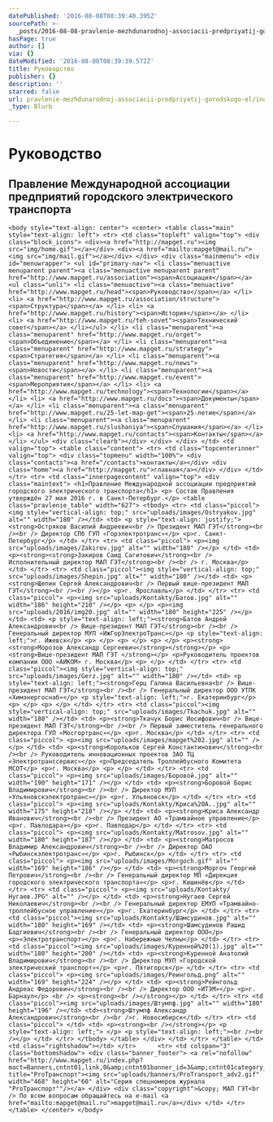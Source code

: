 ```yaml
---
datePublished: '2016-08-08T08:39:40.395Z'
sourcePath: >-
  _posts/2016-08-08-pravlenie-mezhdunarodnoj-associacii-predpriyatij-gorodskogo-el.md
hasPage: true
author: []
via: {}
dateModified: '2016-08-08T08:39:39.572Z'
title: Руководство
publisher: {}
description: ''
starred: false
url: pravlenie-mezhdunarodnoj-associacii-predpriyatij-gorodskogo-el/index.html
_type: Blurb

---
```

# Руководство

## Правление Международной ассоциации предприятий городского электрического транспорта

    <body style="text-align: center"> <center> <table class="main" style="text-align: left"> <tr> <td class="topleft" valign="top"> <div class="block_icons"> <div><a href="http://mapget.ru"><img src="img/home.gif"></a></div> <div><a href="mailto:mapget@mail.ru"><img src="img/mail.gif"></a></div> </div> <div class="mainmenu"> <div id="menuwrapper"> <ul id="primary-nav"> <li class="menuactive menuparent parent"><a class="menuactive menuparent parent" href="http://www.mapget.ru/association"><span>Ассоциация</span></a> <ul class="unli"> <li class="menuactive"><a class="menuactive" href="http://www.mapget.ru/head"><span>Руководство</span></a> </li> <li> <a href="http://www.mapget.ru/association/structure"><span>Структура</span></a> </li> <li> <a href="http://www.mapget.ru/history"><span>История</span></a> </li> <li> <a href="http://www.mapget.ru/teh-sovet"><span>Технический совет</span></a> </li></ul> </li> <li class="menuparent"><a class="menuparent" href="http://www.mapget.ru/orget"><span>Объединение</span></a> </li> <li class="menuparent"><a class="menuparent" href="http://www.mapget.ru/strategy"><span>Стратегия</span></a> </li> <li class="menuparent"><a class="menuparent" href="http://www.mapget.ru/news"><span>Новости</span></a> </li> <li class="menuparent"><a class="menuparent" href="http://www.mapget.ru/event"><span>Мероприятия</span></a> </li> <li> <a href="http://www.mapget.ru/technology"><span>Технологии</span></a> </li> <li> <a href="http://www.mapget.ru/docs"><span>Документы</span></a> </li> <li class="menuparent"><a class="menuparent" href="http://www.mapget.ru/25-let-map-get"><span>25-летие</span></a> </li> <li class="menuparent"><a class="menuparent" href="http://www.mapget.ru/slushaniya"><span>Слушания</span></a> </li> <li> <a href="http://www.mapget.ru/contacts"><span>Контакты</span></a> </li> </ul> <div class="clearb"></div> </div> </div> </td> <td valign="top"> <table class="content"> <tr> <td class="topcenterinner" valign="top"> <div class="topmenu" width="100%"> <div class="contacts"><a href="/contacts">контакты</a></div> <div class="home"><a href="http://mapget.ru">главная</a></div> </div> </td> </tr> <tr> <td class="innerpagecontent" valign="top"> <div class="maintext"> <h1>Правление Международной ассоциации предприятий городского электрического транспорта</h1> <p> Состав Правления утверждён 27 мая 2016 г. в Санкт-Петербург.</p> <table class="pravlenie_table" width="627"> <tbody> <tr> <td class="piccol"><img style="vertical-align: top;" src="uploads/images/Ostryakov.jpg" alt="" width="180" /></td> <td> <p style="text-align: justify;"><strong>Остряков Василий Андреевич<br /> Президент МАП ГЭТ</strong><br /><br /> Директор СПб ГУП «Горэлектротранс»</p> <p>г. Санкт-Петербург</p> </td> </tr> <tr> <td class="piccol"> <p><img src="uploads/images/Zakirov.jpg" alt="" width="180" /></p> </td> <td> <p><strong><strong>Закиров Саид Сагитович</strong><br /> Исполнительный директор МАП ГЭТ</strong><br /><br /> г. Москва</p> </td> </tr> <tr> <td class="piccol"><img style="vertical-align: top;" src="uploads/images/Shepin.jpg" alt="" width="180" /></td> <td> <p><strong>Щепин Сергей Александрович<br /> Первый вице-президент МАП ГЭТ</strong><br /><br /></p> <p>г. Ярославль</p> </td> </tr> <tr> <td class="piccol"> <p><img src="uploads/Kontakty/Батов.jpg" alt="" width="186" height="210" /></p> <p> </p> <p><img src="uploads/2016/img20.jpg" alt="" width="180" height="225" /></p> </td> <td> <p style="text-align: left;"><strong>Батов Андрей Александрович<br /> Вице-президент МАП ГЭТ</strong><br /><br /> Генеральный директор МУП «ИжГорЭлектроТранс»</p> <p style="text-align: left;">г. Ижевск</p> <p> </p> <p> </p> <p> </p> <p><strong><strong>Морозов Александр Сергеевич</strong></strong></p> <p><strong>Вице-президент МАП ГЭТ </strong></p> <p>Руководитель проектов компании ООО «АИКОМ» г. Москва</p> <p> </p> </td> </tr> <tr> <td class="piccol"><img style="vertical-align: top;" src="uploads/images/Gerz.jpg" alt="" width="180" /></td> <td> <p style="text-align: left;"><strong>Герц Галина Васильевна<br /> Вице-президент МАП ГЭТ</strong><br /><br /> Генеральный директор ООО УТПК «Химэнергоснаб»</p> <p style="text-align: left;">г. Екатеринбург</p> <p> </p> <p> </p> </td> </tr> <tr> <td class="piccol"><img style="vertical-align: top;" src="uploads/images/Tkachuk.jpg" alt="" width="180" /></td> <td> <p><strong>Ткачук Борис Иосифович<br /> Вице-президент МАП ГЭТ</strong><br /><br /> Первый заместитель генерального директора ГУП «Мосгортранс»</p> <p>г. Москва</p> </td> </tr> <tr> <td class="piccol"> <p><img src="uploads/images/mapget%202.jpg" alt="" /></p> </td> <td> <p><strong>Корольков Сергей Константинович</strong><br /><br /> Руководитель инновационных проектов ЗАО ТЦ «Электротранссервис»</p> <p>Председатель Троллейбусного Комитета МСОТ</p> <p>г. Москва</p> <p> </p> </td> </tr> <tr> <td class="piccol"> <p><img src="uploads/images/Боровой.jpg" alt="" width="190" height="171" /></p> </td> <td> <p><strong>Боровой Борис Владимирович</strong><br /><br /> Директор МУП «Ульяновскэлектротранс»</p> <p>г. Ульяновск</p> </td> </tr> <tr> <td class="piccol"> <p><img src="uploads/Kontakty/Криса%20А..jpg" alt="" width="175" height="218" /></p> </td> <td> <p><strong>Криса Александр Иванович</strong><br /><br /> Президент АО «Трамвайное управление</p> <p>г. Павлодара»</p> <p>г. Павлодар</p> </td> </tr> <tr> <td class="piccol"> <p><img src="uploads/Kontakty/Matrosov.jpg" alt="" width="180" height="187" /></p> </td> <td> <p><strong>Матросов Владимир Александрович</strong><br /><br /> Директор ОАО «Рыбинскэлектротранс»</p> <p>г. Рыбинск</p> </td> </tr> <tr> <td class="piccol"> <p><img src="uploads/images/Morgoch.gif" alt="" width="169" height="186" /></p> </td> <td> <p><strong>Моргоч Георгий Петрович</strong><br /><br /> Генеральный директор МП «Дирекция городского электрического транспорта»</p> <p>г. Кишинёв</p> </td> </tr> <tr> <td class="piccol"> <p><img src="uploads/Kontakty/Нугаев.JPG" alt="" /></p> </td> <td> <p><strong>Нугаев Сергей Николаевич</strong><br /><br /> Генеральный директор ЕМУП «Трамвайно-троллейбусное управление»</p> <p>г. Екатеринбург</p> </td> </tr> <tr> <td class="piccol"><img src="uploads/Kontakty/Шамсудинов.jpg" alt="" width="180" height="169" /></td> <td> <p><strong>Шамсудинов Рашид Бадгиевич</strong><br /><br /> Генеральный директор ООО</p> <p>«Электротранспорт»</p> <p>г. Набережные Челны</p> </td> </tr> <tr> <td class="piccol"><img src="uploads/images/Куренной%20(1).jpg" alt="" width="180" height="200" /></td> <td> <p><strong>Куренной Анатолий Владимирович</strong><br /><br /> Директор МУП «Городской электрический транспорт»</p> <p>г. Пятигорск</p> </td> </tr> <tr> <td class="piccol"> <p><img src="uploads/images/Реингольд.png" alt="" width="169" height="224" /></p> </td> <td> <p><strong>Рейнгольд Андреас Федорович</strong><br /><br /> Директор ООО «ИТЭМ»</p> <p>г. Барнаул</p> <br /> <p><strong><br /></strong></p> </td> </tr> <tr> <td class="piccol"><img src="uploads/images/Штумпф.jpg" alt="" width="180" height="196" /></td> <td><strong>Штумпф Александр Александрович</strong><br /><br />г. Новосибирск</td> </tr> <tr> <td class="piccol"> </td> <td> <p><strong><br /></strong></p> <p style="text-align: left;"> </p> <p style="text-align: left;"><br /><br /></p> </td> </tr> </tbody> </table> </div> </td> </tr> </table> </td> <td class="rightshadow"></td> </tr>		 <tr> <td colspan="3" class="bottomshadow"> <div class="banner_footer"> <a rel="nofollow" href="http://www.mapget.ru/index.php?mact=Banners,cntnt01,link,0&amp;cntnt01banner_id=3&amp;cntnt01category_id=5&amp;cntnt01returnid=58" title="ProТранспорт"><img src="uploads/banners/ProTransport_adv2.gif" width="468" height="60" alt="Серия спецномеров журнала "ProТранспорт""/></a> </div> <div class="copyright">&copy; МАП ГЭТ<br /> По всем вопросам обращайтесь на e-mail <a href="mailto:mapget@mail.ru">mapget@mail.ru</a></div> </td> </tr> </table> </center> </body>